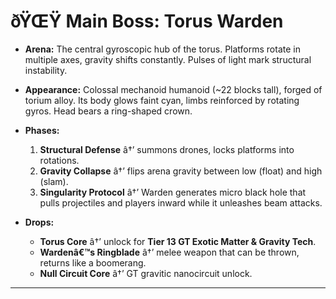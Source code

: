 ﻿# ðŸŒŸ Main Boss: **Torus Warden**

- **Arena:**
  The central gyroscopic hub of the torus. Platforms rotate in multiple axes, gravity shifts constantly. Pulses of light mark structural instability.

- **Appearance:**
  Colossal mechanoid humanoid (\~22 blocks tall), forged of torium alloy. Its body glows faint cyan, limbs reinforced by rotating gyros. Head bears a ring-shaped crown.

- **Phases:**

  1. **Structural Defense** â†’ summons drones, locks platforms into rotations.
  2. **Gravity Collapse** â†’ flips arena gravity between low (float) and high (slam).
  3. **Singularity Protocol** â†’ Warden generates micro black hole that pulls projectiles and players inward while it unleashes beam attacks.

- **Drops:**

  - **Torus Core** â†’ unlock for **Tier 13 GT Exotic Matter & Gravity Tech**.
  - **Wardenâ€™s Ringblade** â†’ melee weapon that can be thrown, returns like a boomerang.
  - **Null Circuit Core** â†’ GT gravitic nanocircuit unlock.

---

#
